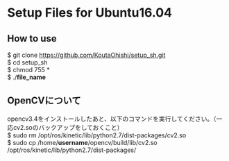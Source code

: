 # Setup Files for Ubuntu16.04  

## How to use  
$ git clone https://github.com/KoutaOhishi/setup_sh.git  
$ cd setup_sh  
$ chmod 755 *  
$ ./**file_name**  

## OpenCVについて  
 opencv3.4をインストールしたあと、以下のコマンドを実行してください。（一応cv2.soのバックアップをしておくこと）  
$ sudo rm /opt/ros/kinetic/lib/python2.7/dist-packages/cv2.so  
$ sudo cp /home/**username**/opencv/build/lib/cv2.so /opt/ros/kinetic/lib/python2.7/dist-packages/  


